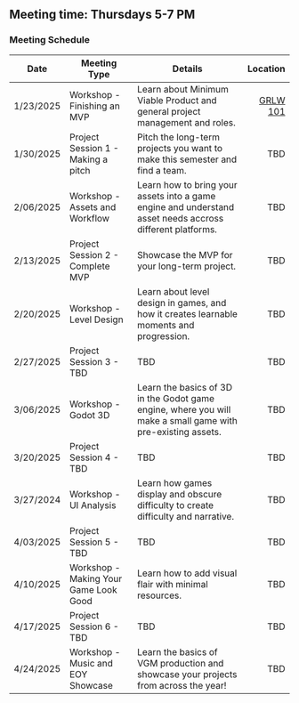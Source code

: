 ## Meeting time: Thursdays 5-7 PM  
### Meeting Schedule

| **Date** | **Meeting Type** | **Details** | **Location** | 
| --- | --- | --- | ---: | 
| 1/23/2025 | Workshop - Finishing an MVP | Learn about Minimum Viable Product and general project management and roles.| [GRLW 101](https://www.google.com/maps/place/Greenlaw+Hall/@35.9100893,-79.0560896,959m/data=!3m1!1e3!4m6!3m5!1s0x89acc2e90a37f625:0x76e0e063cc27832b!8m2!3d35.9103597!4d-79.049237!16s%2Fg%2F11hbpqyd_s?entry=ttu&g_ep=EgoyMDI1MDEyMC4wIKXMDSoASAFQAw%3D%3D) | 
| 1/30/2025 | Project Session 1 - Making a pitch| Pitch the long-term projects you want to make this semester and find a team.| TBD | 
| 2/06/2025| Workshop - Assets and Workflow | Learn how to bring your assets into a game engine and understand asset needs accross different platforms.| TBD | 
| 2/13/2025 | Project Session 2 - Complete MVP | Showcase the MVP for your long-term project.| TBD | 
| 2/20/2025 | Workshop - Level Design| Learn about level design in games, and how it creates learnable moments and progression.| TBD | 
| 2/27/2025 | Project Session 3 - TBD | TBD | TBD | 
| 3/06/2025 | Workshop - Godot 3D | Learn the basics of 3D in the Godot game engine, where you will make a small game with pre-existing assets.| TBD | 
| 3/20/2025 | Project Session 4 - TBD| TBD | TBD | 
| 3/27/2024 | Workshop - UI Analysis | Learn how games display and obscure difficulty to create difficulty and narrative.| TBD | 
| 4/03/2025 | Project Session 5 - TBD | TBD | TBD | 
| 4/10/2025 | Workshop - Making Your Game Look Good| Learn how to add visual flair with minimal resources. | TBD | 
| 4/17/2025 | Project Session 6 - TBD | TBD | TBD | 
| 4/24/2025 | Workshop - Music and EOY Showcase | Learn the basics of VGM production and showcase your projects from across the year! | TBD |